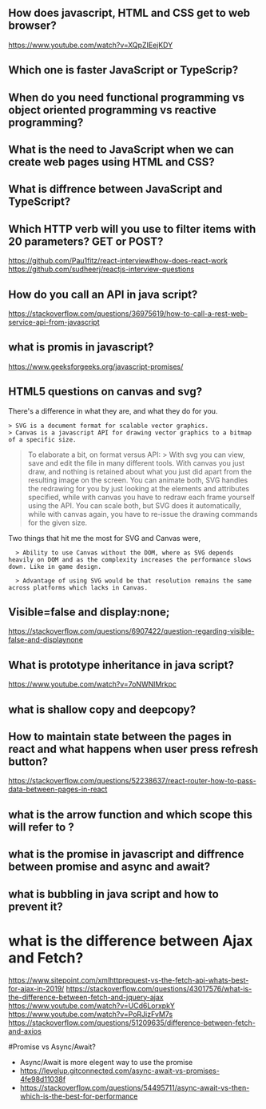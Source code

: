 ## How does javascript, HTML and CSS get to web browser?
https://www.youtube.com/watch?v=XQpZIEejKDY

## Which one is faster JavaScript or TypeScrip?

## When do you need functional programming vs object oriented programming vs reactive programming?

## What is the need to JavaScript when we can create web pages using HTML and CSS?

## What is diffrence between JavaScript and TypeScript?

## Which HTTP verb will you use to filter items with 20 parameters? GET or POST?


https://github.com/Pau1fitz/react-interview#how-does-react-work
https://github.com/sudheerj/reactjs-interview-questions


## How do you call an API in java script?
https://stackoverflow.com/questions/36975619/how-to-call-a-rest-web-service-api-from-javascript

## what is promis in javascript?
https://www.geeksforgeeks.org/javascript-promises/

## HTML5 questions on canvas and svg?
There's a difference in what they are, and what they do for you.

    > SVG is a document format for scalable vector graphics.
    > Canvas is a javascript API for drawing vector graphics to a bitmap of a specific size.
> To elaborate a bit, on format versus API:
    > With svg you can view, save and edit the file in many different tools. With canvas you just draw, and nothing is retained about what you just did apart from the resulting image on the screen. You can animate both, SVG handles the redrawing for you by just looking at the elements and attributes specified, while with canvas you have to redraw each frame yourself using the API. You can scale both, but SVG does it automatically, while with canvas again, you have to re-issue the drawing commands for the given size.


Two things that hit me the most for SVG and Canvas were,

      > Ability to use Canvas without the DOM, where as SVG depends heavily on DOM and as the complexity increases the performance slows down. Like in game design.

      > Advantage of using SVG would be that resolution remains the same across platforms which lacks in Canvas.
      
## Visible=false and display:none;
https://stackoverflow.com/questions/6907422/question-regarding-visible-false-and-displaynone


## What is prototype inheritance in java script?
https://www.youtube.com/watch?v=7oNWNlMrkpc

## what is shallow copy and deepcopy?

## How to maintain state between the pages in react and what happens when user press refresh button?
https://stackoverflow.com/questions/52238637/react-router-how-to-pass-data-between-pages-in-react

## what is the arrow function and which scope this will refer to ?

## what is the promise in javascript and diffrence between promise and async and await?

## what is bubbling in java script and how to prevent it?

# what is the difference between Ajax and Fetch?
https://www.sitepoint.com/xmlhttprequest-vs-the-fetch-api-whats-best-for-ajax-in-2019/
https://stackoverflow.com/questions/43017576/what-is-the-difference-between-fetch-and-jquery-ajax
https://www.youtube.com/watch?v=UCd6LorxpkY
https://www.youtube.com/watch?v=PoRJizFvM7s
https://stackoverflow.com/questions/51209635/difference-between-fetch-and-axios

#Promise vs Async/Await?
- Async/Await is more elegent way to use the promise 
- https://levelup.gitconnected.com/async-await-vs-promises-4fe98d11038f
- https://stackoverflow.com/questions/54495711/async-await-vs-then-which-is-the-best-for-performance
